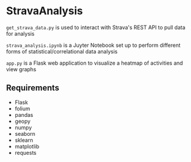 # StravaAnalysis
`get_strava_data.py` is used to interact with Strava's REST API to pull data for analysis

`strava_analysis.ipynb` is a Juyter Notebook set up to perform different forms of statistical/correlational data analysis

`app.py` is a Flask web application to visualize a heatmap of activities and view graphs

## Requirements
- Flask
- folium
- pandas
- geopy
- numpy
- seaborn
- sklearn
- matplotlib
- requests

